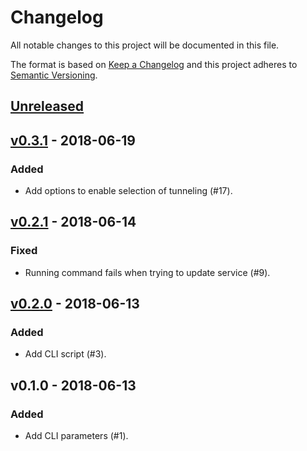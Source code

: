 # Changelog
All notable changes to this project will be documented in this file.

The format is based on [Keep a Changelog](https://keepachangelog.com/en/1.0.0/)
and this project adheres to [Semantic Versioning](https://semver.org/spec/v2.0.0.html).

## [Unreleased]

## [v0.3.1] - 2018-06-19
### Added
- Add options to enable selection of tunneling (#17).

## [v0.2.1] - 2018-06-14
### Fixed
- Running command fails when trying to update service (#9).

## [v0.2.0] - 2018-06-13
### Added
- Add CLI script (#3).

## v0.1.0 - 2018-06-13
### Added
- Add CLI parameters (#1).

[Unreleased]: https://github.com/markbirbeck/docker-job/compare/v0.2.1...HEAD
[v0.2.0]: https://github.com/markbirbeck/docker-job/compare/v0.1.0...v0.2.0
[v0.2.1]: https://github.com/markbirbeck/docker-job/compare/v0.2.0...v0.2.1
[v0.3.1]: https://github.com/markbirbeck/docker-job/compare/v0.2.1...v0.3.1
